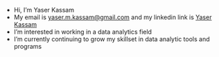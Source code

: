 - Hi, I’m Yaser Kassam
- My email is yaser.m.kassam@gmail.com and my linkedin link is [Yaser Kassam](https://www.linkedin.com/in/yaser-kassam-b5731515b/)
- I’m interested in working in a data analytics field
- I’m currently continuing to grow my skillset in data analytic tools and programs
